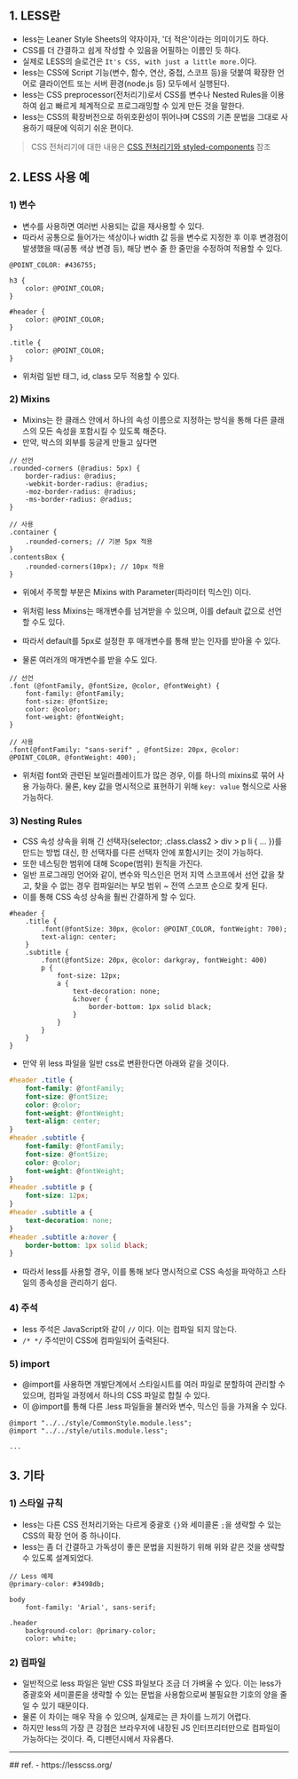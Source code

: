 ## 1. LESS란
- less는 Leaner Style Sheets의 약자이자, '더 적은'이라는 의미이기도 하다.
- CSS를 더 간결하고 쉽게 작성할 수 있음을 어필하는 이름인 듯 하다.
- 실제로 LESS의 슬로건은 `It's CSS, with just a little more.`이다.
- less는 CSS에 Script 기능(변수, 함수, 연산, 중첩, 스코프 등)을 덧붙여 확장한 언어로 클라이언트 또는 서버 환경(node.js 등) 모두에서 실행된다.
- less는 CSS preprocessor(전처리기)로서 CSS를 변수나 Nested Rules을 이용하여 쉽고 빠르게 체계적으로 프로그래밍할 수 있게 만든 것을 말한다.
- less는 CSS의 확장버전으로 하위호환성이 뛰어나며 CSS의 기존 문법을 그대로 사용하기 때문에 익히기 쉬운 편이다.

> CSS 전처리기에 대한 내용은 [CSS 전처리기와 styled-components](./CSS_전처리기와_styled-components.md) 참조

## 2. LESS 사용 예
### 1) 변수
- 변수를 사용하면 여러번 사용되는 값을 재사용할 수 있다.
- 따라서 공통으로 들어가는 색상이나 width 값 등을 변수로 지정한 후 이후 변경점이 발생했을 때(공통 색상 변경 등), 해당 변수 줄 한 줄만을 수정하여 적용할 수 있다.
```less
@POINT_COLOR: #436755;

h3 {
	color: @POINT_COLOR;
}

#header {
	color: @POINT_COLOR;
}

.title {
	color: @POINT_COLOR;
}
```

- 위처럼 일반 태그, id, class 모두 적용할 수 있다.

### 2) Mixins
- Mixins는 한 클래스 안에서 하나의 속성 이름으로 지정하는 방식을 통해 다른 클래스의 모든 속성을 포함시킬 수 있도록 해준다.
- 만약, 박스의 외부를 둥글게 만들고 싶다면
```less
// 선언
.rounded-corners (@radius: 5px) {
	border-radius: @radius;
	-webkit-border-radius: @radius;
	-moz-border-radius: @radius;
	-ms-border-radius: @radius;
}

// 사용
.container {
	.rounded-corners; // 기본 5px 적용
}
.contentsBox {
	.rounded-corners(10px); // 10px 적용
}

```
- 위에서 주목할 부분은 Mixins with Parameter(파라미터 믹스인) 이다.
- 위처럼 less Mixins는 매개변수를 넘겨받을 수 있으며, 이를 default 값으로 선언할 수도 있다.
- 따라서 default를 5px로 설정한 후 매개변수를 통해 받는 인자를 받아올 수 있다.

- 물론 여러개의 매개변수를 받을 수도 있다.
```less
// 선언
.font (@fontFamily, @fontSize, @color, @fontWeight) {
	font-family: @fontFamily;
	font-size: @fontSize;
	color: @color;
	font-weight: @fontWeight;
}

// 사용
.font(@fontFamily: "sans-serif" , @fontSize: 20px, @color: @POINT_COLOR, @fontWeight: 400);
```
- 위처럼 font와 관련된 보일러플레이트가 많은 경우, 이를 하나의 mixins로 묶어 사용 가능하다. 물론, key 값을 명시적으로 표현하기 위해 `key: value` 형식으로 사용 가능하다.

### 3) Nesting Rules
- CSS 속성 상속을 위해 긴 선택자(selector; .class.class2 > div > p li { ... })를 만드는 방법 대신, 한 선택자를 다른 선택자 안에 포함시키는 것이 가능하다.
- 또한 네스팅한 범위에 대해 Scope(범위) 원칙을 가진다.
- 일반 프로그래밍 언어와 같이, 변수와 믹스인은 먼저 지역 스코프에서 선언 값을 찾고, 찾을 수 없는 경우 컴파일러는 부모 범위 ~ 전역 스코프 순으로 찾게 된다.
- 이를 통해 CSS 속성 상속을 훨씬 간결하게 할 수 있다.
```less
#header {
	.title {
		.font(@fontSize: 30px, @color: @POINT_COLOR, fontWeight: 700);
		text-align: center;
	}
	.subtitle {
		.font(@fontSize: 20px, @color: darkgray, fontWeight: 400)
		p {
			font-size: 12px;
			a {
				text-decoration: none;
				&:hover {
					border-bottom: 1px solid black;
				}
			}
		}
	}
}
```

- 만약 위 less 파일을 일반 css로 변환한다면 아래와 같을 것이다.
```css
#header .title {
	font-family: @fontFamily;
	font-size: @fontSize;
	color: @color;
	font-weight: @fontWeight;
	text-align: center;
}
#header .subtitle {
	font-family: @fontFamily;
	font-size: @fontSize;
	color: @color;
	font-weight: @fontWeight;
} 
#header .subtitle p {
	font-size: 12px;
}
#header .subtitle a {
	text-decoration: none;
}
#header .subtitle a:hover {
	border-bottom: 1px solid black;
}
```

- 따라서 less를 사용할 경우, 이를 통해 보다 명시적으로 CSS 속성을 파악하고 스타일의 종속성을 관리하기 쉽다.

### 4) 주석
- less 주석은 JavaScript와 같이 `//` 이다. 이는 컴파일 되지 않는다.
- `/* */` 주석만이 CSS에 컴파일되어 출력된다.

### 5) import
- @import를 사용하면 개발단계에서 스타일시트를 여러 파일로 분할하여 관리할 수 있으며, 컴파일 과정에서 하나의 CSS 파일로 합칠 수 있다.
- 이 @import를 통해 다른 .less 파일들을 불러와 변수, 믹스인 등을 가져올 수 있다.
```less
@import "../../style/CommonStyle.module.less";
@import "../../style/utils.module.less";

...
```


## 3. 기타
### 1) 스타일 규칙
- less는 다른 CSS 전처리기와는 다르게 중괄호 `{}`와 세미콜론 `;`을 생략할 수 있는 CSS의 확장 언어 중 하나이다.
- less는 좀 더 간결하고 가독성이 좋은 문법을 지원하기 위해 위와 같은 것을 생략할 수 있도록 설계되었다.
```less
// Less 예제
@primary-color: #3498db;

body
	font-family: 'Arial', sans-serif;

.header
	background-color: @primary-color;
	color: white;
```

### 2) 컴파일
- 일반적으로 less 파일은 일반 CSS 파일보다 조금 더 가벼울 수 있다. 이는 less가 중괄호와 세미콜론을 생략할 수 있는 문법을 사용함으로써 불필요한 기호의 양을 줄일 수 있기 때문이다.
- 물론 이 차이는 매우 작을 수 있으며, 실제로는 큰 차이를 느끼기 어렵다.
- 하지만 less의 가장 큰 강점은 브라우저에 내장된 JS 인터프리터만으로 컴파일이 가능하다는 것이다. 즉, 디펜던시에서 자유롭다.



<hr>
## ref.
- https://lesscss.org/